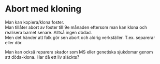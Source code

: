 # Abort med kloning

Man kan kopiera/klona foster.  
Man tillåter abort av foster till 9e månaden eftersom man kan klona och realisera barnet senare. Alltså ingen dödad.  
Men det händer att folk gör sen abort och aldrig verkställer. T.ex. separerar eller dör.

Man kan också reparera skador som MS eller genetiska sjukdomar genom att döda-klona. Har då ett liv släckts?
